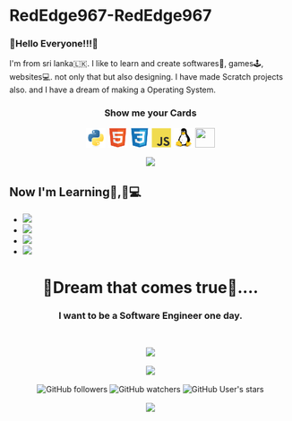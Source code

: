 # RedEdge967-RedEdge967

<h3>🌈Hello Everyone!!!🌈</h3>

I'm from sri lanka🇱🇰. I like to learn and create softwares📲, games🕹️, websites💻.
not only that but also designing. I have made Scratch projects also.
and I have a dream of making a Operating System.<br>

<h3 align="center">Show me your Cards</h3>
<p align="center">
<img src="https://raw.githubusercontent.com/devicons/devicon/master/icons/python/python-original.svg" height="35" width="35"/> <img src="https://raw.githubusercontent.com/devicons/devicon/master/icons/html5/html5-original.svg" height="35" width="35"/> <img src="https://raw.githubusercontent.com/devicons/devicon/master/icons/css3/css3-original.svg" height="35" width="35"/> <img src="https://raw.githubusercontent.com/devicons/devicon/master/icons/javascript/javascript-original.svg" height="35" width="35"/> <img src="https://raw.githubusercontent.com/devicons/devicon/master/icons/linux/linux-original.svg" height="35" width="35"/> <img src="https://user-images.githubusercontent.com/91379432/138375112-928697aa-a415-44fc-b66f-7fa63d490d6c.png" height="35" width="35"/>
</p>
<p align="center">
  <img src="https://metrics.lecoq.io/RedEdge967?template=classic&isocalendar=1&languages=1&introduction=1&achievements=1&isocalendar.duration=half-year&languages.limit=8&languages.sections=most-used&languages.colors=github&languages.details=percentage&languages.threshold=0%25&languages.indepth=false&languages.categories=markup%2C%20programming&languages.recent.categories=markup%2C%20programming&languages.recent.load=300&languages.recent.days=14&introduction.title=true&achievements.threshold=C&achievements.secrets=true&achievements.display=detailed&achievements.limit=0&config.timezone=Asia%2FColombo" />
</p>
<h2>Now I'm Learning👨,🏻‍💻</h2>
<ul>
  <li> <img src="https://img.shields.io/badge/Python-FFD43B?style=for-the-badge&logo=python&logoColor=darkgreen" /></li>
  <li> <img src="https://img.shields.io/badge/JavaScript-323330?style=for-the-badge&logo=javascript&logoColor=F7DF1E" /></li>
  <li> <img src="https://img.shields.io/badge/C%2B%2B-00599C?style=for-the-badge&logo=c%2B%2B&logoColor=white" /></li>
  <li> <IMG SRC="https://img.shields.io/badge/C%23-239120?style=for-the-badge&logo=c-sharp&logoColor=white" /></li>
</ul>
<h1 align="center">🌠Dream that comes true🌠....</h1>
  <h3 align="center">I want to be a Software Engineer one day.</h3>
<br>
<p align="center">
<IMG SRC="https://github-readme-stats.vercel.app/api?username=RedEdge967&show_icons=true&theme=tokyonight" />
</p>
<p align="center">
<IMG SRC="https://github-profile-trophy.vercel.app/?username=RedEdge967&theme=darkhub">
  </p>


<p align="center">  
<img alt="GitHub followers" src="https://img.shields.io/github/followers/RedEdge967?style=social">   <img alt="GitHub watchers" src="https://img.shields.io/github/watchers/RedEdge967/RedEdge967?style=social">   <img alt="GitHub User's stars" src="https://img.shields.io/github/stars/RedEdge967?style=social"><br>
  </p>
<p align="center">
  <img src="https://komarev.com/ghpvc/?username=RedEdge967&color=dc143c" align="center"/>
</p>

